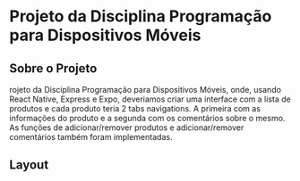 # Projeto da Disciplina Programação para Dispositivos Móveis

## Sobre o Projeto
rojeto da Disciplina Programação para Dispositivos Móveis, onde, usando React Native, Express e Expo, deveriamos criar uma interface com a lista de produtos e cada produto teria 2 tabs navigations. A primeira com as informações do produto e a segunda com os comentários sobre o mesmo. As funções de adicionar/remover produtos e adicionar/remover  comentários também foram implementadas.

## Layout
